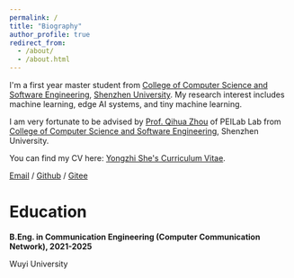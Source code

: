 ```yaml
---
permalink: /
title: "Biography"
author_profile: true
redirect_from: 
  - /about/
  - /about.html
---
```


I'm a first year master student from [College of Computer Science and Software Engineering](https://csse.szu.edu.cn/), [Shenzhen University](https://www.szu.edu.cn/). My research interest includes machine learning, edge AI systems, and tiny machine learning.

I am very fortunate to be advised by [Prof. Qihua Zhou](http://qihuazhou.com/) of PEILab Lab from [College of Computer Science and Software Engineering]([https://cs.pku.edu.cn/](https://csse.szu.edu.cn/)), Shenzhen University. 

You can find my CV here: [Yongzhi She's Curriculum Vitae](../assets/Curriculum_Vitae.pdf).

[Email](2455698722@163.com) / [Github](https://github.com/yongzhishe) / [Gitee](https://gitee.com/a2455698722)

Education
======
**B.Eng. in Communication Engineering (Computer Communication Network), 2021-2025**

Wuyi University

